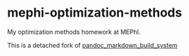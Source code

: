 # mephi-optimization-methods

My optimization methods homework at MEPhI.

This is a detached fork of [pandoc_markdown_build_system](https://github.com/retrobannerS/pandoc_markdown_build_system)
